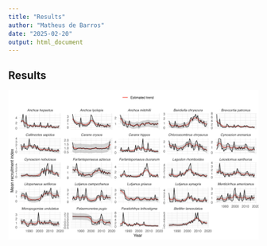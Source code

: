 ```yaml
---
title: "Results"
author: "Matheus de Barros"
date: "2025-02-20"
output: html_document
---
```


## Results

![Fits to data](Figures/fits_to_data.png)
